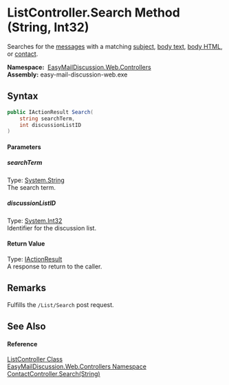 ListController.Search Method (String, Int32)
============================================
Searches for the [messages][1] with a matching [subject][2], [body text][3], [body HTML][4], or [contact][5].

  **Namespace:**  [EasyMailDiscussion.Web.Controllers][6]  
  **Assembly:** easy-mail-discussion-web.exe

Syntax
------

```csharp
public IActionResult Search(
	string searchTerm,
	int discussionListID
)
```

#### Parameters

##### *searchTerm*
Type: [System.String][7]  
 The search term.

##### *discussionListID*
Type: [System.Int32][8]  
 Identifier for the discussion list.

#### Return Value
Type: [IActionResult][9]  
 A response to return to the caller. 

Remarks
-------
 Fulfills the `/List/Search` post request. 

See Also
--------

#### Reference
[ListController Class][10]  
[EasyMailDiscussion.Web.Controllers Namespace][6]  
[ContactController.Search(String)][11]  

[1]: Message.md
[2]: ../../EasyMailDiscussion.Common.Database/Message/Subject.md
[3]: ../../EasyMailDiscussion.Common.Database/Message/BodyText.md
[4]: ../../EasyMailDiscussion.Common.Database/Message/BodyHTML.md
[5]: ../../EasyMailDiscussion.Common.Database/Message/OriginatorContact.md
[6]: ../README.md
[7]: https://docs.microsoft.com/dotnet/api/system.string
[8]: https://docs.microsoft.com/dotnet/api/system.int32
[9]: https://docs.microsoft.com/dotnet/api/microsoft.aspnetcore.mvc.iactionresult
[10]: README.md
[11]: ../ContactController/Search.md